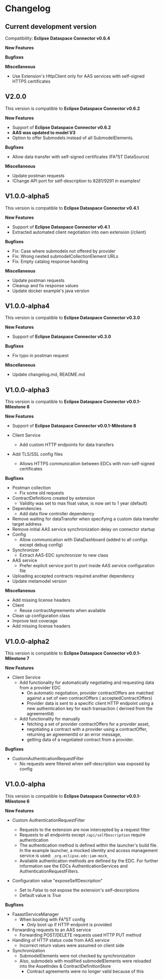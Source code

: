 # Changelog

## Current development version

Compatibility: **Eclipse Dataspace Connector v0.6.4**

**New Features**

**Bugfixes**

**Miscellaneous**

* Use Extension's HttpClient only for AAS services with self-signed HTTPS certificates

## V2.0.0

This version is compatible to **Eclipse Dataspace Connector v0.6.2**

**New Features**

* Support of **Eclipse Dataspace Connector v0.6.2**
* **AAS was updated to model V3**
* Option to offer Submodels instead of all SubmodelElements.

**Bugfixes**

* Allow data transfer with self-signed certificates (FA³ST DataSource)

**Miscellaneous**

* Update postman requests
* !Change API port for self-description to 8281/9291 in examples!


## V1.0.0-alpha5

This version is compatible to **Eclipse Dataspace Connector v0.4.1**

**New Features**

* Support of **Eclipse Dataspace Connector v0.4.1**
* Extracted automated client negotiation into own extension (/client)
 
**Bugfixes**

* Fix: Case where submodels not offered by provider
* Fix: Wrong nested submodelCollectionElement URLs
* Fix: Empty catalog response handling

**Miscellaneous**

* Update postman requests
* Cleanup and fix response values
* Update docker example's java version

## V1.0.0-alpha4

This version is compatible to **Eclipse Dataspace Connector v0.3.0**

**New Features**
  
* Support of **Eclipse Dataspace Connector v0.3.0**

**Bugfixes**

* Fix typo in postman request

**Miscellaneous**

* Update changelog.md, README.md

## V1.0.0-alpha3

This version is compatible to **Eclipse Dataspace Connector v0.0.1-Milestone 8**

**New Features**

* Support of **Eclipse Dataspace Connector v0.0.1-Milestone 8**

* Client Service
    * Add custom HTTP endpoints for data transfers
* Add TLS/SSL config files
    * Allows HTTPS communication between EDCs with non-self-signed certificates

**Bugfixes**

* Postman collection
    * Fix some old requests
* ContractDefinitions created by extension
    * Validity was set to max float value, is now set to 1 year (default)
* Dependencies
    * Add data flow controller dependency
* Remove waiting for dataTransfer when specifying a custom data transfer target address
* Remove initial AAS service synchronization delay on connector startup
* Config
    * Allow communication with DataDashboard (added to all configs except debug config)
* Synchronizer
    * Extract AAS-EDC synchronizer to new class
* AAS service
    * Prefer explicit service port to port inside AAS service configuration file
* Uploading accepted contracts required another dependency
* Update metamodel version

**Miscellaneous**

* Add missing license headers
* Client
    * Reuse contractAgreements when available
* Clean up configuration class
* Improve test coverage
* Add missing license headers

## V1.0.0-alpha2

This version is compatible to **Eclipse Dataspace Connector v0.0.1-Milestone 7**

**New Features**

* Client Service
    * Add functionality for automatically negotiating and requesting data from a provider EDC
        * On automatic negotiation, provider contractOffers are matched against a set of own contractOffers (
          acceptedContractOffers)
        * Provider data is sent to a specific client HTTP endpoint using a new authentication key for each transaction (
          derived from the agreementId)
    * Add functionality for manually
        * fetching a set of provider contractOffers for a provider asset,
        * negotiating a contract with a provider using a contractOffer, returning an agreementId or an error message,
        * getting data of a negotiated contract from a provider.

**Bugfixes**

* CustomAuthenticationRequestFilter
    * No requests were filtered when self-description was exposed by config

## V1.0.0-alpha

This version is compatible to **Eclipse Dataspace Connector v0.0.1-Milestone 6**

**New Features**

* Custom AuthenticationRequestFilter
    * Requests to the extension are now intercepted by a request filter
    * Requests to all endpoints except `/api/selfDescription` require authentication
    * The authentication method is defined within the launcher's build file. In the example launcher, a mocked identity
      and access management service is used: `_org.eclipse.edc:iam-mock_`
    * Available authentication methods are defined by the EDC. For further information see the EDCs
      AuthenticationServices and AuthenticationRequestFilters.

* Configuration value "exposeSelfDescription"
    * Set to _False_ to not expose the extension's self-descriptions
    * Default value is _True_

**Bugfixes**

* FaaastServiceManager
    * When booting with FA³ST config
        * Only boot up if HTTP endpoint is provided
* Forwarding requests to an AAS service
    * Forwarding POST/DELETE requests used HTTP PUT method
* Handling of HTTP status code from AAS service
    * Incorrect return values were assumed on client side
* Synchronization
    * SubmodelElements were not checked by synchronization
    * Also, submodels with modified submodelElements were reloaded into the AssetIndex & ContractDefinitionStore
        * Contract agreements were no longer valid because of this
